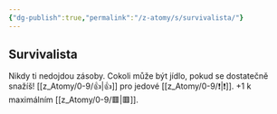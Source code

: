 ```yaml
---
{"dg-publish":true,"permalink":"/z-atomy/s/survivalista/"}
---
```


## Survivalista
Nikdy ti nedojdou zásoby. Cokoli může být jídlo, pokud se dostatečně snažíš! [[z_Atomy/0-9/👍\|👍]] pro jedové [[z_Atomy/0-9/❗\|❗]]. +1 k maximálním [[z_Atomy/0-9/🟥\|🟥]].